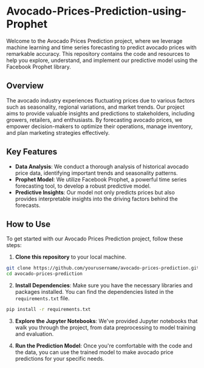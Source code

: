 # Avocado-Prices-Prediction-using-Prophet

Welcome to the Avocado Prices Prediction project, where we leverage machine learning and time series forecasting to predict avocado prices with remarkable accuracy. This repository contains the code and resources to help you explore, understand, and implement our predictive model using the Facebook Prophet library.

## Overview

The avocado industry experiences fluctuating prices due to various factors such as seasonality, regional variations, and market trends. Our project aims to provide valuable insights and predictions to stakeholders, including growers, retailers, and enthusiasts. By forecasting avocado prices, we empower decision-makers to optimize their operations, manage inventory, and plan marketing strategies effectively.

## Key Features

- **Data Analysis**: We conduct a thorough analysis of historical avocado price data, identifying important trends and seasonality patterns.
- **Prophet Model**: We utilize Facebook Prophet, a powerful time series forecasting tool, to develop a robust predictive model.
- **Predictive Insights**: Our model not only predicts prices but also provides interpretable insights into the driving factors behind the forecasts.

## How to Use

To get started with our Avocado Prices Prediction project, follow these steps:

1. **Clone this repository** to your local machine.

```bash
git clone https://github.com/yourusername/avocado-prices-prediction.git
cd avocado-prices-prediction
```

2. **Install Dependencies**: Make sure you have the necessary libraries and packages installed. You can find the dependencies listed in the `requirements.txt` file.

```bash
pip install -r requirements.txt
```

3. **Explore the Jupyter Notebooks**: We've provided Jupyter notebooks that walk you through the project, from data preprocessing to model training and evaluation.

4. **Run the Prediction Model**: Once you're comfortable with the code and the data, you can use the trained model to make avocado price predictions for your specific needs.

